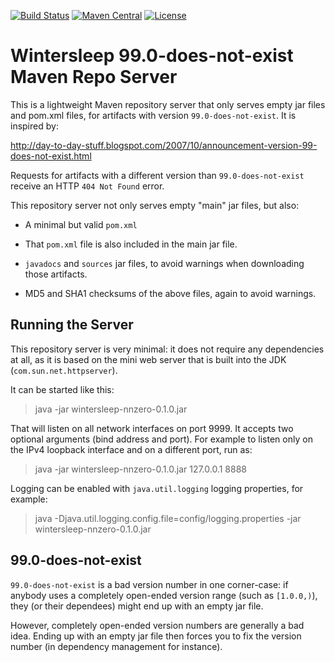 [![Build Status](https://travis-ci.org/dverstap/wintersleep-nnzero.svg?branch=master)](https://travis-ci.org/dverstap/wintersleep-nnzero)
[![Maven Central](https://img.shields.io/maven-central/v/org.wintersleep.nnzero/wintersleep-nnwero.svg)]()
[![License](https://img.shields.io/github/license/dverstap/wintersleep-nnzero.svg)]()

Wintersleep 99.0-does-not-exist Maven Repo Server
=================================================

This is a lightweight Maven repository server that only serves empty
jar files and pom.xml files, for artifacts with version
`99.0-does-not-exist`. It is inspired by:

http://day-to-day-stuff.blogspot.com/2007/10/announcement-version-99-does-not-exist.html

Requests for artifacts with a different version than
`99.0-does-not-exist` receive an HTTP `404 Not Found` error.

This repository server not only serves empty "main" jar files, but
also:

- A minimal but valid `pom.xml`

- That `pom.xml` file is also included in the main jar file.

- `javadocs` and `sources` jar files, to avoid warnings when
  downloading those artifacts.

- MD5 and SHA1 checksums of the above files, again to avoid warnings.


Running the Server
------------------

This repository server is very minimal: it does not require any
dependencies at all, as it is based on the mini web server that is
built into the JDK (`com.sun.net.httpserver`).

It can be started like this:

> java -jar wintersleep-nnzero-0.1.0.jar

That will listen on all network interfaces on port 9999. It accepts
two optional arguments (bind address and port). For example to listen
only on the IPv4 loopback interface and on a different port, run as:

> java -jar wintersleep-nnzero-0.1.0.jar 127.0.0.1 8888

Logging can be enabled with `java.util.logging` logging properties,
for example:

> java -Djava.util.logging.config.file=config/logging.properties -jar wintersleep-nnzero-0.1.0.jar


99.0-does-not-exist
-------------------

`99.0-does-not-exist` is a bad version number in one corner-case: if
anybody uses a completely open-ended version range (such as
`[1.0.0,)`), they (or their dependees) might end up with an empty jar
file.

However, completely open-ended version numbers are generally a bad
idea. Ending up with an empty jar file then forces you to fix the
version number (in dependency management for instance).
